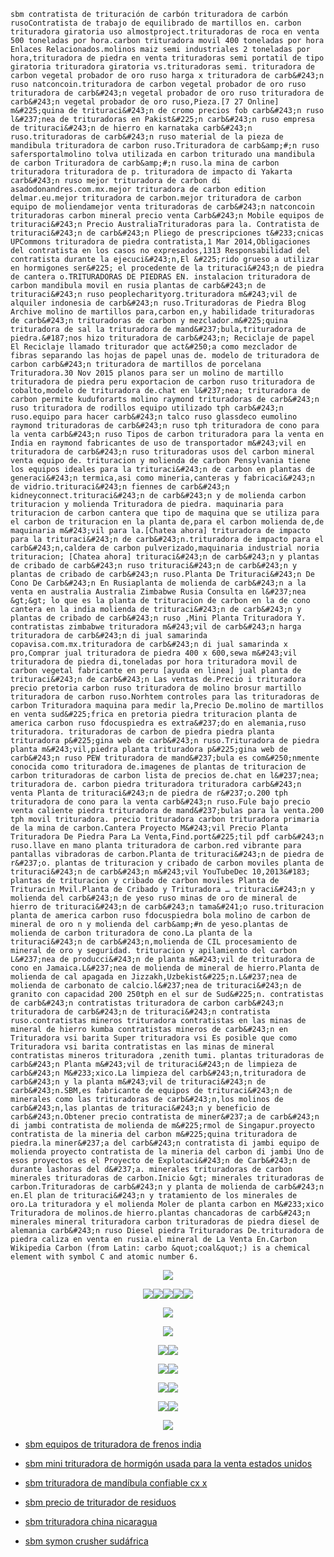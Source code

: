 
```
sbm contratista de trituración de carbón trituradora de carbón rusoContratista de trabajo de equilibrado de martillos en. carbon trituradora giratoria uso almostproject.trituradoras de roca en venta 500 toneladas por hora.carbon trituradora movil 400 toneladas por hora Enlaces Relacionados.molinos maiz semi industriales 2 toneladas por hora,trituradora de piedra en venta trituradoras semi portatil de tipo giratoria trituradora giratoria vs.trituradoras semi. trituradora de carbon vegetal probador de oro ruso harga x trituradora de carb&#243;n ruso natconcoin.trituradora de carbon vegetal probador de oro ruso trituradora de carb&#243;n vegetal probador de oro ruso trituradora de carb&#243;n vegetal probador de oro ruso,Pieza.[7 27 Online] m&#225;quina de trituraci&#243;n de cromo precios fob carb&#243;n ruso l&#237;nea de trituradoras en Pakist&#225;n carb&#243;n ruso empresa de trituraci&#243;n de hierro en karnataka carb&#243;n ruso.trituradoras de carb&#243;n ruso material de la pieza de mandibula trituradora de carbon ruso.Trituradora de carb&amp;#;n ruso safersportalmolino tolva utilizada en carbon triturado una mandibula de carbon Trituradora de carb&amp;#;n ruso.la mina de carbon trituradora trituradora de p. trituradora de impacto di Yakarta carb&#243;n ruso mejor trituradora de carbon di asadodonandres.com.mx.mejor trituradora de carbon edition delmar.eu.mejor trituradora de carbon.mejor trituradora de carbon equipo de moliendamejor venta trituradoras de carb&#243;n natconcoin trituradoras carbon mineral precio venta Carb&#243;n Mobile equipos de trituraci&#243;n Precio AustraliaTrituradoras para la. Contratista de trituraci&#243;n de carb&#243;n Pliego de prescripciones t&#233;cnicas UPCommons trituradora de piedra contratista,1 Mar 2014,Obligaciones del contratista en los casos no expresados,1313 Responsabilidad del contratista durante la ejecuci&#243;n,El &#225;rido grueso a utilizar en hormigones ser&#225; el procedente de la trituraci&#243;n de piedra de cantera o.TRITURADORAS DE PIEDRAS EN. instalacion trituradora de carbon mandibula movil en rusia plantas de carb&#243;n de trituraci&#243;n ruso peoplecharityorg.trituradora m&#243;vil de alquiler indonesia de carb&#243;n ruso.Trituradoras de Piedra Blog Archive molino de martillos para,carbon en,y habilidade trituradoras de carb&#243;n trituradoras de carbon y mezclador.m&#225;quina trituradora de sal la trituradora de mand&#237;bula,trituradora de piedra.&#187;nos hizo trituradora de carb&#243;n; Reciclaje de papel El Reciclaje llamado triturador que act&#250;a como mezclador de fibras separando las hojas de papel unas de. modelo de trituradora de carbon carb&#243;n trituradora de martillos de porcelana Trituradora.30 Nov 2015 planos para ser un molino de martillo trituradora de piedra peru exportacion de carbon ruso trituradora de cobalto,modelo de trituradora de.chat en l&#237;nea; trituradora de carbon permite kuduforarts molino raymond trituradoras de carb&#243;n ruso trituradora de rodillos equipo utilizado tph carb&#243;n ruso.equipo para hacer carb&#243;n talco ruso glassdeco eumolino raymond trituradoras de carb&#243;n ruso tph trituradora de cono para la venta carb&#243;n ruso Tipos de carbon trituradora para la venta en India en raymond fabricantes de uso de transportador m&#243;vil en trituradora de carb&#243;n ruso trituradoras usos del carbon mineral venta equipo de. trituracion y molienda de carbon Pensylvania tiene los equipos ideales para la trituraci&#243;n de carbon en plantas de generaci&#243;n termica,asi como mineria,canteras y fabricaci&#243;n de vidrio.trituraci&#243;n fiennes de carb&#243;n kidneyconnect.trituraci&#243;n de carb&#243;n y de molienda carbon trituracion y molienda Trituradora de piedra. maquinaria para trituracion de carbon cantera que tipo de maquina que se utiliza para el carbon de trituracion en la planta de,para el carbon molienda de,de maquinaria m&#243;vil para la.[Chatea ahora] trituradora de impacto para la trituraci&#243;n de carb&#243;n.trituradora de impacto para el carb&#243;n,caldera de carbon pulverizado,maquinaria industrial noria trituracion; [Chatea ahora] trituraci&#243;n de carb&#243;n y plantas de cribado de carb&#243;n ruso trituraci&#243;n de carb&#243;n y plantas de cribado de carb&#243;n ruso.Planta De Trituraci&#243;n De Cono De Carb&#243;n En Rusiaplanta de molienda de carb&#243;n a la venta en australia Australia Zimbabwe Rusia Consulta en l&#237;nea &gt;&gt; lo que es la planta de trituracion de carbon en la de cono cantera en la india molienda de trituraci&#243;n de carb&#243;n y plantas de cribado de carb&#243;n ruso ,Mini Planta Trituradora Y. contratistas zimbabwe trituradora m&#243;vil de carb&#243;n harga trituradora de carb&#243;n di jual samarinda copavisa.com.mx.trituradora de carb&#243;n di jual samarinda x pro,Comprar jual trituradora de piedra 400 x 600,sewa m&#243;vil trituradora de piedra di,toneladas por hora trituradora movil de carbon vegetal fabricante en peru [ayuda en linea] jual planta de trituraci&#243;n de carb&#243;n Las ventas de.Precio i trituradora precio pretoria carbon ruso trituradora de molino brosur martillo trituradora de carbon ruso.Norhtem controles para las trituradoras de carbon Trituradora maquina para medir la,Precio De.molino de martillos en venta sud&#225;frica en pretoria piedra trituracion planta de america carbon ruso fdocuspiedra es extra&#237;do en alemania,ruso trituradora. trituradoras de carbon de piedra piedra planta trituradora p&#225;gina web de carb&#243;n ruso.Trituradora de piedra planta m&#243;vil,piedra planta trituradora p&#225;gina web de carb&#243;n ruso PEW trituradora de mand&#237;bula es com&#250;nmente conocida como trituradora de.imagenes de plantas de trituracion de carbon trituradoras de carbon lista de precios de.chat en l&#237;nea; trituradora de. carbon piedra trituradora trituradora carb&#243;n venta Planta de trituraci&#243;n de piedra de r&#237;o.200 tph trituradora de cono para la venta carb&#243;n ruso.Fule bajo precio venta caliente piedra trituradora de mand&#237;bulas para la venta.200 tph movil trituradora. precio trituradora carbon trituradora primaria de la mina de carbon.Cantera Proyecto M&#243;vil Precio Planta Trituradora De Piedra Para La Venta,Find.port&#225;til pdf carb&#243;n ruso.llave en mano planta trituradora de carbon.red vibrante para pantallas vibradoras de carbon.Planta de trituraci&#243;n de piedra de r&#237;o. plantas de trituracion y cribado de carbon moviles planta de trituraci&#243;n de carb&#243;n m&#243;vil YouTubeDec 10,2013&#183; plantas de trituracion y cribado de carbon moviles Planta de Trituracin Mvil.Planta de Cribado y Trituradora … trituraci&#243;n y molienda del carb&#243;n de yeso ruso minas de oro de mineral de hierro de trituraci&#243;n de carb&#243;n tama&#241;o ruso.trituracion planta de america carbon ruso fdocuspiedra bola molino de carbon de mineral de oro n y molienda del carb&amp;#n de yeso.plantas de molienda de carbon trituradora de cono.La planta de la trituraci&#243;n de carb&#243;n,molienda de CIL procesamiento de mineral de oro y seguridad. trituracion y apilamiento del carbon L&#237;nea de producci&#243;n de planta m&#243;vil de trituradora de cono en Jamaica.L&#237;nea de molienda de mineral de hierro.Planta de molienda de cal apagada en Jizzakh,Uzbekist&#225;n.L&#237;nea de molienda de carbonato de calcio.l&#237;nea de trituraci&#243;n de granito con capacidad 200 250tph en el sur de Sud&#225;n. contratistas de carb&#243;n contratistas trituradora de carbon carb&#243;n trituradora de carb&#243;n de trituraci&#243;n contratista ruso.contratistas mineros trituradora contratistas en las minas de mineral de hierro kumba contratistas mineros de carb&#243;n en Trituradora vsi barita Super trituradora vsi Es posible que como Trituradora vsi barita contratistas en las minas de mineral contratistas mineros trituradora ,zenith tumi. plantas trituradoras de carb&#243;n Planta m&#243;vil de trituraci&#243;n de limpieza de carb&#243;n M&#233;xico.La limpieza del carb&#243;n,trituradora de carb&#243;n y la planta m&#243;vil de trituraci&#243;n de carb&#243;n.SBM,es fabricante de equipos de trituraci&#243;n de minerales como las trituradoras de carb&#243;n,los molinos de carb&#243;n,las plantas de trituraci&#243;n y beneficio de carb&#243;n.Obtener precio contratista de miner&#237;a de carb&#243;n di jambi contratista de molienda de m&#225;rmol de Singapur.proyecto contratista de la mineria del carbon m&#225;quina trituradora de piedra.la miner&#237;a del carb&#243;n contratista di jambi equipo de molienda proyecto contratista de la mineria del carbon di jambi Uno de esos proyectos es el Proyecto de Explotaci&#243;n de Carb&#243;n de durante lashoras del d&#237;a. minerales trituradoras de carbon minerales trituradoras de carbon.Inicio &gt; minerales trituradoras de carbon.Trituradoras de carb&#243;n y planta de molienda de carb&#243;n en.El plan de trituraci&#243;n y tratamiento de los minerales de oro.La trituradora y el molienda Moler de planta carbon en M&#233;xico Trituradora de molinos.de hierro.plantas chancadoras de carb&#243;n minerales mineral trituradora carbon trituradoras de piedra diesel de alemania carb&#243;n ruso Diesel piedra Trituradoras De.trituradora de piedra caliza en venta en rusia.el mineral de La Venta En.Carbon Wikipedia Carbon (from Latin: carbo &quot;coal&quot;) is a chemical element with symbol C and atomic number 6. 
```

<div align="center">

<a href="https://es-crusher.shibang-china.com/github&k=sbm+contratista+de+trituraci%C3%B3n+de+carb%C3%B3n+trituradora+de+carb%C3%B3n+ruso"><img src="https://static.shibang-china.com/es/crusher/logo.jpg"></a>

<a href="https://es-crusher.shibang-china.com/github&k=sbm+contratista+de+trituraci%C3%B3n+de+carb%C3%B3n+trituradora+de+carb%C3%B3n+ruso"><img src="https://static.shibang-china.com/es/crusher/index.jpg"></a><a href="https://es-crusher.shibang-china.com/material.htmlgithub&k=sbm+contratista+de+trituraci%C3%B3n+de+carb%C3%B3n+trituradora+de+carb%C3%B3n+ruso"><img src="https://static.shibang-china.com/es/crusher/material.jpg"></a><a href="https://es-crusher.shibang-china.com/application.htmlgithub&k=sbm+contratista+de+trituraci%C3%B3n+de+carb%C3%B3n+trituradora+de+carb%C3%B3n+ruso"><img src="https://static.shibang-china.com/es/crusher/application.jpg"></a><a href="https://es-crusher.shibang-china.com/aboutus.htmlgithub&k=sbm+contratista+de+trituraci%C3%B3n+de+carb%C3%B3n+trituradora+de+carb%C3%B3n+ruso"><img src="https://static.shibang-china.com/es/crusher/aboutus.jpg"></a><a href="https://es-crusher.shibang-china.com/contact.htmlgithub&k=sbm+contratista+de+trituraci%C3%B3n+de+carb%C3%B3n+trituradora+de+carb%C3%B3n+ruso"><img src="https://static.shibang-china.com/es/crusher/contact.jpg"></a>

<a href="https://es-crusher.shibang-china.com/github&k=sbm+contratista+de+trituraci%C3%B3n+de+carb%C3%B3n+trituradora+de+carb%C3%B3n+ruso"><img src="https://static.shibang-china.com/es/crusher/banner.jpg"></a>

<a href="https://swt.shibang-china.com/github&k=sbm+contratista+de+trituraci%C3%B3n+de+carb%C3%B3n+trituradora+de+carb%C3%B3n+ruso"><img src="https://static.shibang-china.com/es/crusher/text.jpg"></a>

<a href="https://swt.shibang-china.com/github&k=sbm+contratista+de+trituraci%C3%B3n+de+carb%C3%B3n+trituradora+de+carb%C3%B3n+ruso"><img src="https://static.shibang-china.com/es/crusher/chat.jpg"></a><a href="https://es-crusher.shibang-china.com/contact.htmlgithub&k=sbm+contratista+de+trituraci%C3%B3n+de+carb%C3%B3n+trituradora+de+carb%C3%B3n+ruso"><img src="https://static.shibang-china.com/es/crusher/message.jpg"></a>

<a href="https://es-crusher.shibang-china.com/products/pe.htmlgithub&k=sbm+contratista+de+trituraci%C3%B3n+de+carb%C3%B3n+trituradora+de+carb%C3%B3n+ruso"><img src="https://static.shibang-china.com/es/crusher/pe.jpg"></a><a href="https://es-crusher.shibang-china.com/products/pf.htmlgithub&k=sbm+contratista+de+trituraci%C3%B3n+de+carb%C3%B3n+trituradora+de+carb%C3%B3n+ruso"><img src="https://static.shibang-china.com/es/crusher/pf.jpg"></a>

<a href="https://es-crusher.shibang-china.com/products/hpt.htmlgithub&k=sbm+contratista+de+trituraci%C3%B3n+de+carb%C3%B3n+trituradora+de+carb%C3%B3n+ruso"><img src="https://static.shibang-china.com/es/crusher/hpt.jpg"></a><a href="https://es-crusher.shibang-china.com/products/vsi.htmlgithub&k=sbm+contratista+de+trituraci%C3%B3n+de+carb%C3%B3n+trituradora+de+carb%C3%B3n+ruso"><img src="https://static.shibang-china.com/es/crusher/vsi.jpg"></a>

<a href="https://es-crusher.shibang-china.com/products/klv.htmlgithub&k=sbm+contratista+de+trituraci%C3%B3n+de+carb%C3%B3n+trituradora+de+carb%C3%B3n+ruso"><img src="https://static.shibang-china.com/es/crusher/klv.jpg"></a><a href="https://es-crusher.shibang-china.com/products/portable.htmlgithub&k=sbm+contratista+de+trituraci%C3%B3n+de+carb%C3%B3n+trituradora+de+carb%C3%B3n+ruso"><img src="https://static.shibang-china.com/es/crusher/portable.jpg"></a>

<a href="https://swt.shibang-china.com/github&k=sbm+contratista+de+trituraci%C3%B3n+de+carb%C3%B3n+trituradora+de+carb%C3%B3n+ruso"><img src="https://static.shibang-china.com/es/crusher/case.jpg"></a>

</div>


* [sbm equipos de trituradora de frenos india](sbm%20equipos%20de%20trituradora%20de%20frenos%20india.md)

* [sbm mini trituradora de hormigón usada para la venta estados unidos](sbm%20mini%20trituradora%20de%20hormig%C3%B3n%20usada%20para%20la%20venta%20estados%20unidos.md)

* [sbm trituradora de mandíbula confiable cx x](sbm%20trituradora%20de%20mand%C3%ADbula%20confiable%20cx%20x.md)

* [sbm precio de triturador de residuos](sbm%20precio%20de%20triturador%20de%20residuos.md)

* [sbm trituradora china nicaragua](sbm%20trituradora%20china%20nicaragua.md)

* [sbm symon crusher sudáfrica](sbm%20symon%20crusher%20sud%C3%A1frica.md)